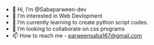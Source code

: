 - 👋 Hi, I’m @Sabaparween-dev
- 👀 I’m interested in Web Devlopment
- 🌱 I’m currently learning to create python script codes.
- 💞️ I’m looking to collaborate on css programs
- 📫 How to reach me - parweensaba167@gmail.com

<!---
Sabaparween786/Sabaparween786 is a ✨ special ✨ repository because its `README.md` (this file) appears on your GitHub profile.
You can click the Preview link to take a look at your changes.
--->
